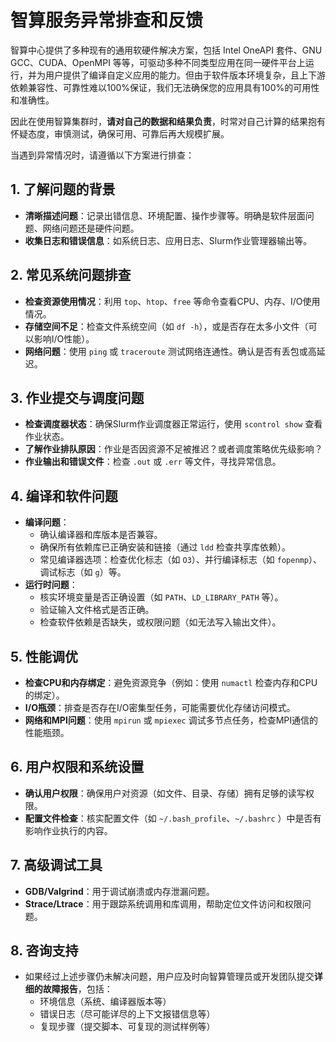 # 智算服务异常排查和反馈

智算中心提供了多种现有的通用软硬件解决方案，包括 Intel OneAPI 套件、GNU GCC、CUDA、OpenMPI 等等，可驱动多种不同类型应用在同一硬件平台上运行，并为用户提供了编译自定义应用的能力。但由于软件版本环境复杂，且上下游依赖兼容性、可靠性难以100%保证，我们无法确保您的应用具有100%的可用性和准确性。

因此在使用智算集群时，**请对自己的数据和结果负责**，时常对自己计算的结果抱有怀疑态度，审慎测试，确保可用、可靠后再大规模扩展。

当遇到异常情况时，请遵循以下方案进行排查：

## 1. 了解问题的背景

- **清晰描述问题**：记录出错信息、环境配置、操作步骤等。明确是软件层面问题、网络问题还是硬件问题。
- **收集日志和错误信息**：如系统日志、应用日志、Slurm作业管理器输出等。

## 2. 常见系统问题排查

- **检查资源使用情况**：利用 `top`、`htop`、`free` 等命令查看CPU、内存、I/O使用情况。
- **存储空间不足**：检查文件系统空间（如 `df -h`），或是否存在太多小文件（可以影响I/O性能）。
- **网络问题**：使用 `ping` 或 `traceroute` 测试网络连通性。确认是否有丢包或高延迟。

## 3. 作业提交与调度问题

- **检查调度器状态**：确保Slurm作业调度器正常运行，使用 `scontrol show` 查看作业状态。
- **了解作业排队原因**：作业是否因资源不足被推迟？或者调度策略优先级影响？
- **作业输出和错误文件**：检查 `.out` 或 `.err` 等文件，寻找异常信息。

## 4. 编译和软件问题

- **编译问题**：
  - 确认编译器和库版本是否兼容。
  - 确保所有依赖库已正确安装和链接（通过 `ldd` 检查共享库依赖）。
  - 常见编译器选项：检查优化标志（如 `O3`）、并行编译标志（如 `fopenmp`）、调试标志（如 `g`）等。
- **运行时问题**：
  - 核实环境变量是否正确设置（如 `PATH`、`LD_LIBRARY_PATH` 等）。
  - 验证输入文件格式是否正确。
  - 检查软件依赖是否缺失，或权限问题（如无法写入输出文件）。

## 5. 性能调优

- **检查CPU和内存绑定**：避免资源竞争（例如：使用 `numactl` 检查内存和CPU的绑定）。
- **I/O瓶颈**：排查是否存在I/O密集型任务，可能需要优化存储访问模式。
- **网络和MPI问题**：使用 `mpirun` 或 `mpiexec` 调试多节点任务，检查MPI通信的性能瓶颈。

## 6. 用户权限和系统设置

- **确认用户权限**：确保用户对资源（如文件、目录、存储）拥有足够的读写权限。
- **配置文件检查**：核实配置文件（如 `~/.bash_profile`、`~/.bashrc` ）中是否有影响作业执行的内容。

## 7. 高级调试工具

- **GDB/Valgrind**：用于调试崩溃或内存泄漏问题。
- **Strace/Ltrace**：用于跟踪系统调用和库调用，帮助定位文件访问和权限问题。

## 8. 咨询支持

- 如果经过上述步骤仍未解决问题，用户应及时向智算管理员或开发团队提交**详细的故障报告**，包括：
  - 环境信息（系统、编译器版本等）
  - 错误日志（尽可能详尽的上下文报错信息等）
  - 复现步骤（提交脚本、可复现的测试样例等）
